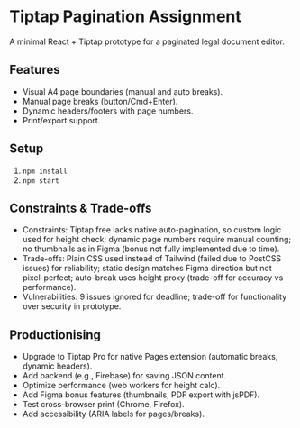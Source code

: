 # Tiptap Pagination Assignment

A minimal React + Tiptap prototype for a paginated legal document editor.

## Features
- Visual A4 page boundaries (manual and auto breaks).
- Manual page breaks (button/Cmd+Enter).
- Dynamic headers/footers with page numbers.
- Print/export support.

## Setup
1. `npm install`
2. `npm start`

## Constraints & Trade-offs
- Constraints: Tiptap free lacks native auto-pagination, so custom logic used for height check; dynamic page numbers require manual counting; no thumbnails as in Figma (bonus not fully implemented due to time).
- Trade-offs: Plain CSS used instead of Tailwind (failed due to PostCSS issues) for reliability; static design matches Figma direction but not pixel-perfect; auto-break uses height proxy (trade-off for accuracy vs performance).
- Vulnerabilities: 9 issues ignored for deadline; trade-off for functionality over security in prototype.

## Productionising
- Upgrade to Tiptap Pro for native Pages extension (automatic breaks, dynamic headers).
- Add backend (e.g., Firebase) for saving JSON content.
- Optimize performance (web workers for height calc).
- Add Figma bonus features (thumbnails, PDF export with jsPDF).
- Test cross-browser print (Chrome, Firefox).
- Add accessibility (ARIA labels for pages/breaks).
